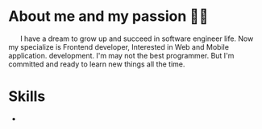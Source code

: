 # About me and my passion 👩‍💻

&nbsp;&nbsp;&nbsp;&nbsp;&nbsp;&nbsp;I have a dream to grow up and succeed in software engineer life. Now my specialize is Frontend developer, Interested in Web and Mobile application. development. I'm may not the best programmer. But I'm committed and ready to learn new things all the time.

# Skills
* 

